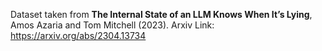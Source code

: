 Dataset taken from **The Internal State of an LLM Knows When It’s Lying**, Amos Azaria and Tom Mitchell (2023). 
Arxiv Link: https://arxiv.org/abs/2304.13734